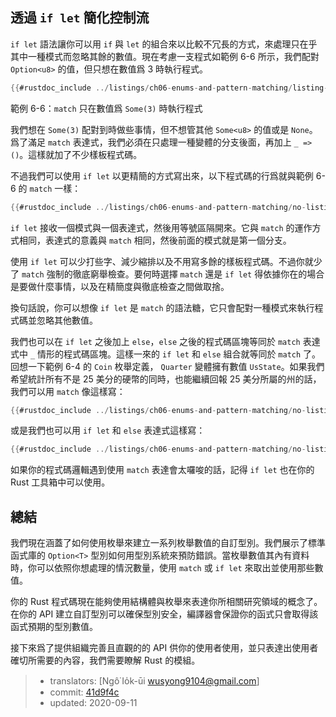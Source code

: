 ## 透過 `if let` 簡化控制流

`if let` 語法讓你可以用 `if` 與 `let` 的組合來以比較不冗長的方式，來處理只在乎其中一種模式而忽略其餘的數值。現在考慮一支程式如範例 6-6 所示，我們配對 `Option<u8>` 的值，但只想在數值爲 3 時執行程式。

```rust
{{#rustdoc_include ../listings/ch06-enums-and-pattern-matching/listing-06-06/src/main.rs:here}}
```

<span class="caption">範例 6-6：`match` 只在數值爲 `Some(3)` 時執行程式</span>

我們想在 `Some(3)` 配對到時做些事情，但不想管其他 `Some<u8>` 的值或是 `None`。爲了滿足 `match` 表達式，我們必須在只處理一種變體的分支後面，再加上 `_ => ()`。這樣就加了不少樣板程式碼。

不過我們可以使用 `if let` 以更精簡的方式寫出來，以下程式碼的行爲就與範例 6-6 的 `match` 一樣：

```rust
{{#rustdoc_include ../listings/ch06-enums-and-pattern-matching/no-listing-12-if-let/src/main.rs:here}}
```

`if let` 接收一個模式與一個表達式，然後用等號區隔開來。它與 `match` 的運作方式相同，表達式的意義與 `match` 相同，然後前面的模式就是第一個分支。

使用 `if let` 可以少打些字、減少縮排以及不用寫多餘的樣板程式碼。不過你就少了 `match` 強制的徹底窮舉檢查。要何時選擇 `match` 還是 `if let` 得依據你在的場合是要做什麼事情，以及在精簡度與徹底檢查之間做取捨。

換句話說，你可以想像 `if let` 是 `match` 的語法糖，它只會配對一種模式來執行程式碼並忽略其他數值。

我們也可以在 `if let` 之後加上 `else`，`else` 之後的程式碼區塊等同於 `match` 表達式中 `_` 情形的程式碼區塊。這樣一來的 `if let` 和 `else` 組合就等同於 `match` 了。回想一下範例 6-4 的 `Coin` 枚舉定義， `Quarter` 變體擁有數值 `UsState`。如果我們希望統計所有不是 25 美分的硬幣的同時，也能繼續回報 25 美分所屬的州的話，我們可以用 `match` 像這樣寫：

```rust
{{#rustdoc_include ../listings/ch06-enums-and-pattern-matching/no-listing-13-count-and-announce-match/src/main.rs:here}}
```

或是我們也可以用 `if let` 和 `else` 表達式這樣寫：

```rust
{{#rustdoc_include ../listings/ch06-enums-and-pattern-matching/no-listing-14-count-and-announce-if-let-else/src/main.rs:here}}
```

如果你的程式碼邏輯遇到使用 `match` 表達會太囉唆的話，記得 `if let` 也在你的 Rust 工具箱中可以使用。

## 總結

我們現在涵蓋了如何使用枚舉來建立一系列枚舉數值的自訂型別。我們展示了標準函式庫的 `Option<T>` 型別如何用型別系統來預防錯誤。當枚舉數值其內有資料時，你可以依照你想處理的情況數量，使用 `match` 或 `if let` 來取出並使用那些數值。

你的 Rust 程式碼現在能夠使用結構體與枚舉來表達你所相關研究領域的概念了。在你的 API 建立自訂型別可以確保型別安全，編譯器會保證你的函式只會取得該函式預期的型別數值。

接下來爲了提供組織完善且直觀的的 API 供你的使用者使用，並只表達出使用者確切所需要的內容，我們需要瞭解 Rust 的模組。

> - translators: [Ngô͘ Io̍k-ūi <wusyong9104@gmail.com>]
> - commit: [41d9f4c](https://github.com/rust-lang/book/blob/41d9f4c9ae6ba07191f55338e864c713cd49a876/src/ch06-03-if-let.md)
> - updated: 2020-09-11
